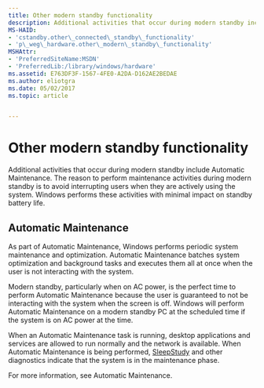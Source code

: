 ```yaml
---
title: Other modern standby functionality
description: Additional activities that occur during modern standby include Automatic Maintenance.
MS-HAID:
- 'cstandby.other\_connected\_standby\_functionality'
- 'p\_weg\_hardware.other\_modern\_standby\_functionality'
MSHAttr:
- 'PreferredSiteName:MSDN'
- 'PreferredLib:/library/windows/hardware'
ms.assetid: E763DF3F-1567-4FE0-A2DA-D162AE2BEDAE
ms.author: eliotgra
ms.date: 05/02/2017
ms.topic: article


---
```


# Other modern standby functionality


Additional activities that occur during modern standby include Automatic Maintenance. The reason to perform maintenance activities during modern standby is to avoid interrupting users when they are actively using the system. Windows performs these activities with minimal impact on standby battery life.

## Automatic Maintenance


As part of Automatic Maintenance, Windows performs periodic system maintenance and optimization. Automatic Maintenance batches system optimization and background tasks and executes them all at once when the user is not interacting with the system.

Modern standby, particularly when on AC power, is the perfect time to perform Automatic Maintenance because the user is guaranteed to not be interacting with the system when the screen is off. Windows will perform Automatic Maintenance on a modern standby PC at the scheduled time if the system is on AC power at the time.

When an Automatic Maintenance task is running, desktop applications and services are allowed to run normally and the network is available. When Automatic Maintenance is being performed, [SleepStudy](modern-standby-sleepstudy.md) and other diagnostics indicate that the system is in the maintenance phase.

For more information, see Automatic Maintenance.

 

 







